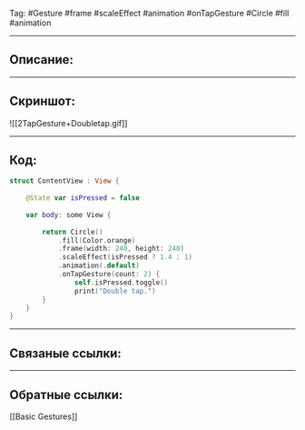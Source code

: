 Tag: #Gesture #frame #scaleEffect #animation #onTapGesture #Circle #fill #animation

---
## Описание:


---
## Скриншот:
![[2TapGesture+Doubletap.gif]]

---
## Код:

``` swift
struct ContentView : View {
    
    @State var isPressed = false
    
    var body: some View {
        
        return Circle()
            .fill(Color.orange)
            .frame(width: 240, height: 240)
            .scaleEffect(isPressed ? 1.4 : 1)
            .animation(.default)
            .onTapGesture(count: 2) {
                self.isPressed.toggle()
                print("Double tap.")
        }
    }
}

```

---
## Связаные ссылки:


---
## Обратные ссылки:
[[Basic Gestures]]
